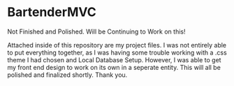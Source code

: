 # BartenderMVC
Not Finished and Polished. Will be Continuing to Work on this!

Attached inside of this repository are my project files. I was not entirely able to put
everything together, as I was having some trouble working with a 
.css theme I had chosen and Local Database Setup. However, I was able to get my front end
design to work on its own in a seperate entity. This will all be polished and finalized shortly. Thank you.
